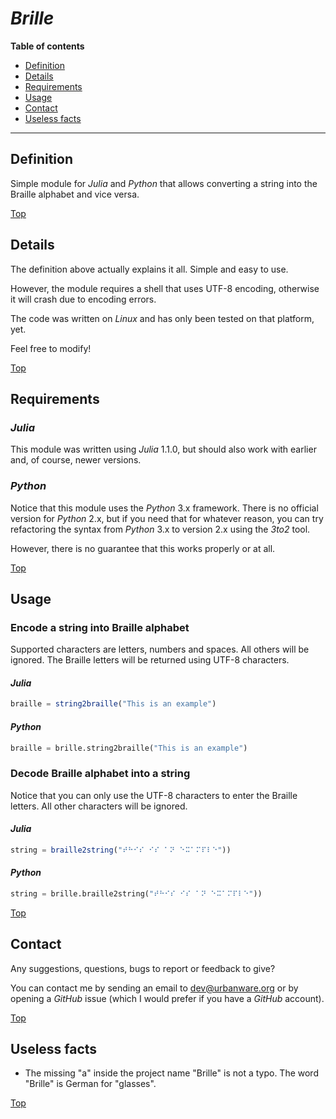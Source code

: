 # *Brille*

**Table of contents**
*   [Definition](#definition)
*   [Details](#details)
*   [Requirements](#requirements)
*   [Usage](#usage)
*   [Contact](#contact)
*   [Useless facts](#useless-facts)

----

## Definition

Simple module for *Julia* and *Python* that allows converting a string into the Braille alphabet and vice versa.

[Top](#brille)

## Details

The definition above actually explains it all. Simple and easy to use.

However, the module requires a shell that uses UTF-8 encoding, otherwise it will crash due to encoding errors.

The code was written on *Linux* and has only been tested on that platform, yet.

Feel free to modify!

[Top](#brille)

## Requirements

### *Julia*

This module was written using *Julia* 1.1.0, but should also work with earlier and, of course, newer versions.

### *Python*

Notice that this module uses the *Python* 3.x framework. There is no official version for *Python* 2.x, but if you need that for whatever reason, you can try refactoring the syntax from *Python* 3.x to version 2.x using the *3to2* tool.

However, there is no guarantee that this works properly or at all.

[Top](#brille)

## Usage

### Encode a string into Braille alphabet

Supported characters are letters, numbers and spaces. All others will be ignored. The Braille letters will be returned using UTF-8 characters.

#### *Julia*

```julia
braille = string2braille("This is an example")
```

#### *Python*

```python
braille = brille.string2braille("This is an example")
```

### Decode Braille alphabet into a string

Notice that you can only use the UTF-8 characters to enter the Braille letters. All other characters will be ignored.

#### *Julia*

```julia
string = braille2string("⠞⠓⠊⠎ ⠊⠎ ⠁⠝ ⠑⠭⠁⠍⠏⠇⠑"))
```

#### *Python*

```python
string = brille.braille2string("⠞⠓⠊⠎ ⠊⠎ ⠁⠝ ⠑⠭⠁⠍⠏⠇⠑"))
```

[Top](#brille)

## Contact

Any suggestions, questions, bugs to report or feedback to give?

You can contact me by sending an email to [dev@urbanware.org](mailto:dev@urbanware.org) or by opening a *GitHub* issue (which I would prefer if you have a *GitHub* account).

[Top](#brille)

## Useless facts

*   The missing "a" inside the project name "Brille" is not a typo. The word "Brille" is German for "glasses".

[Top](#brille)

